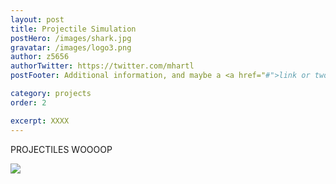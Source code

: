 ```yaml
---
layout: post
title: Projectile Simulation
postHero: /images/shark.jpg
gravatar: /images/logo3.png
author: z5656
authorTwitter: https://twitter.com/mhartl
postFooter: Additional information, and maybe a <a href="#">link or two</a>

category: projects
order: 2

excerpt: XXXX
---
```


PROJECTILES WOOOOP

<img class="pull-left" src="../gallery/images/goosander2.png">